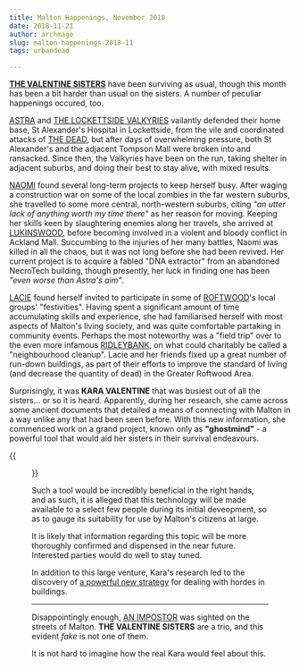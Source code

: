 ```yaml
---
title: Malton Happenings, November 2018
date: 2018-11-21
author: archmage
slug: malton-happenings-2018-11
tags: urbandead

---
```

[**THE VALENTINE SISTERS**](/valentine-sisters/) have been surviving as usual, though this month has been a bit harder than usual on the sisters. A number of peculiar happenings occured, too.

[ASTRA](http://www.urbandead.com/profile.cgi?id=2299496) and [THE LOCKETTSIDE VALKYRIES](http://wiki.urbandead.com/index.php/Lockettside_Valkyries) vailantly defended their home base, St Alexander's Hospital in Lockettside, from the vile and coordinated attacks of [THE DEAD](http://wiki.urbandead.com/index.php/The_Dead), but after days of overwhelming pressure, both St Alexander's and the adjacent Tompson Mall were broken into and ransacked. Since then, the Valkyries have been on the run, taking shelter in adjacent suburbs, and doing their best to stay alive, with mixed results.

[NAOMI](http://www.urbandead.com/profile.cgi?id=2299498) found several long-term projects to keep herself busy. After waging a construction war on some of the local zombies in the far western suburbs, she travelled to some more central, north-western suburbs, citing _"an utter lack of anything worth my time there"_ as her reason for moving. Keeping her skills keen by slaughtering enemies along her travels, she arrived at [LUKINSWOOD](http://wiki.urbandead.com/index.php/Lukinswood), before becoming involved in a violent and bloody conflict in Ackland Mall. Succumbing to the injuries of her many battles, Naomi was killed in all the chaos, but it was not long before she had been revived. Her current project is to acquire a fabled "DNA extractor" from an abandoned NecroTech building, though presently, her luck in finding one has been _"even worse than Astra's aim"_.

[LACIE](http://www.urbandead.com/profile.cgi?id=2299499) found herself invited to participate in some of [ROFTWOOD](http://wiki.urbandead.com/index.php/Roftwood)'s local groups' "festivities". Having spent a significant amount of time accumulating skills and experience, she had familiarised herself with most aspects of Malton's living society, and was quite comfortable partaking in community events. Perhaps the most noteworthy was a "field trip" over to the even more infamous [RIDLEYBANK](http://wiki.urbandead.com/index.php/Ridleybank), on what could charitably be called a "neighbourhood cleanup". Lacie and her friends fixed up a great number of run-down buildings, as part of their efforts to improve the standard of living (and decrease the quantity of dead) in the Greater Roftwood Area.

Surprisingly, it was **KARA VALENTINE** that was busiest out of all the sisters... or so it is heard. Apparently, during her research, she came across some ancient documents that detailed a means of connecting with Malton in a way unlike any that had been seen before. With this new information, she commenced work on a grand project, known only as **"ghostmind"** - a powerful tool that would aid her sisters in their survival endeavours.

{{<figure src="/uploads/ghostmind-screenshot-2018-11.png" width="80%">}}

Such a tool would be incredibly beneficial in the right hands, and as such, it is alleged that this technology will be made available to a select few people during its initial deveopment, so as to gauge its suitability for use by Malton's citizens at large.

It is likely that information regarding this topic will be more thoroughly confirmed and dispensed in the near future. Interested parties would do well to stay tuned.

In addition to this large venture, Kara's research led to the discovery of [a powerful new strategy](/posts/chain-culling) for dealing with hordes in buildings.

***

Disappointingly enough, [AN IMPOSTOR](http://urbandead.com/profile.cgi?id=2304856) was sighted on the streets of Malton. **THE VALENTINE SISTERS** are a trio, and this evident _fake_ is not one of them.

It is not hard to imagine how the real Kara would feel about this.